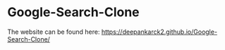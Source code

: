 # Google-Search-Clone

The website can be found here: 
https://deepankarck2.github.io/Google-Search-Clone/
